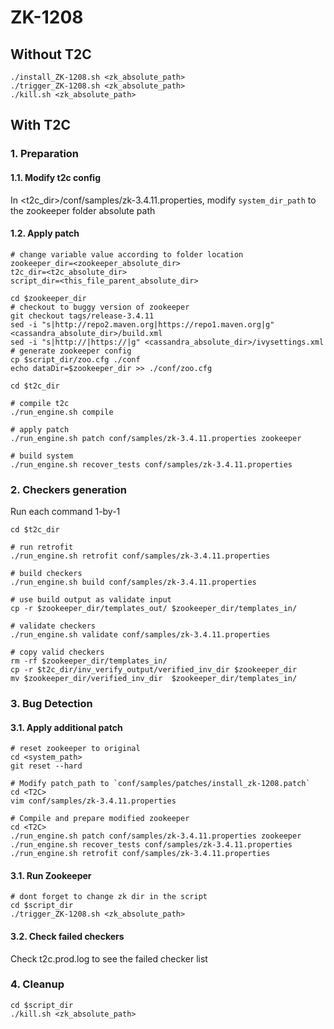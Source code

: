 # ZK-1208

## Without T2C
```
./install_ZK-1208.sh <zk_absolute_path>
./trigger_ZK-1208.sh <zk_absolute_path>
./kill.sh <zk_absolute_path>
```

## With T2C
### 1. Preparation
#### 1.1. Modify t2c config
In <t2c_dir>/conf/samples/zk-3.4.11.properties, modify `system_dir_path` to the zookeeper folder absolute path

#### 1.2. Apply patch
```
# change variable value according to folder location
zookeeper_dir=<zookeeper_absolute_dir>
t2c_dir=<t2c_absolute_dir>
script_dir=<this_file_parent_absolute_dir>

cd $zookeeper_dir
# checkout to buggy version of zookeeper
git checkout tags/release-3.4.11
sed -i "s|http://repo2.maven.org|https://repo1.maven.org|g" <cassandra_absolute_dir>/build.xml
sed -i "s|http://|https://|g" <cassandra_absolute_dir>/ivysettings.xml
# generate zookeeper config
cp $script_dir/zoo.cfg ./conf
echo dataDir=$zookeeper_dir >> ./conf/zoo.cfg

cd $t2c_dir

# compile t2c
./run_engine.sh compile

# apply patch
./run_engine.sh patch conf/samples/zk-3.4.11.properties zookeeper

# build system
./run_engine.sh recover_tests conf/samples/zk-3.4.11.properties
```
### 2. Checkers generation
Run each command 1-by-1
```
cd $t2c_dir

# run retrofit
./run_engine.sh retrofit conf/samples/zk-3.4.11.properties 

# build checkers
./run_engine.sh build conf/samples/zk-3.4.11.properties

# use build output as validate input
cp -r $zookeeper_dir/templates_out/ $zookeeper_dir/templates_in/

# validate checkers
./run_engine.sh validate conf/samples/zk-3.4.11.properties

# copy valid checkers
rm -rf $zookeeper_dir/templates_in/
cp -r $t2c_dir/inv_verify_output/verified_inv_dir $zookeeper_dir
mv $zookeeper_dir/verified_inv_dir  $zookeeper_dir/templates_in/
```
### 3. Bug Detection
#### 3.1. Apply additional patch
```
# reset zookeeper to original
cd <system_path>
git reset --hard

# Modify patch_path to `conf/samples/patches/install_zk-1208.patch`
cd <T2C>
vim conf/samples/zk-3.4.11.properties 

# Compile and prepare modified zookeeper
cd <T2C>
./run_engine.sh patch conf/samples/zk-3.4.11.properties zookeeper
./run_engine.sh recover_tests conf/samples/zk-3.4.11.properties
./run_engine.sh retrofit conf/samples/zk-3.4.11.properties 
```
#### 3.1. Run Zookeeper
```
# dont forget to change zk dir in the script
cd $script_dir
./trigger_ZK-1208.sh <zk_absolute_path>
```

#### 3.2. Check failed checkers
Check t2c.prod.log to see the failed checker list

### 4. Cleanup
```
cd $script_dir
./kill.sh <zk_absolute_path>
```
